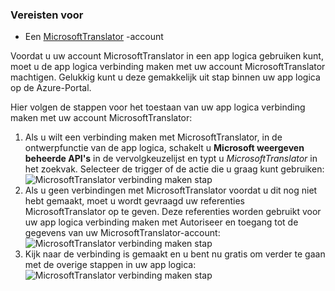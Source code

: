 ### <a name="prerequisites"></a>Vereisten voor

- Een [MicrosoftTranslator](https://www.microsoft.com/translator) -account  


Voordat u uw account MicrosoftTranslator in een app logica gebruiken kunt, moet u de app logica verbinding maken met uw account MicrosoftTranslator machtigen. Gelukkig kunt u deze gemakkelijk uit stap binnen uw app logica op de Azure-Portal.  

Hier volgen de stappen voor het toestaan van uw app logica verbinding maken met uw account MicrosoftTranslator:  
1. Als u wilt een verbinding maken met MicrosoftTranslator, in de ontwerpfunctie van de app logica, schakelt u **Microsoft weergeven beheerde API's** in de vervolgkeuzelijst en typt u *MicrosoftTranslator* in het zoekvak. Selecteer de trigger of de actie die u graag kunt gebruiken:  
![MicrosoftTranslator verbinding maken stap](./media/connectors-create-api-microsofttranslator/microsofttranslator-1.png)  
2. Als u geen verbindingen met MicrosoftTranslator voordat u dit nog niet hebt gemaakt, moet u wordt gevraagd uw referenties MicrosoftTranslator op te geven. Deze referenties worden gebruikt voor uw app logica verbinding maken met Autoriseer en toegang tot de gegevens van uw MicrosoftTranslator-account:  
![MicrosoftTranslator verbinding maken stap](./media/connectors-create-api-microsofttranslator/microsofttranslator-2.png)  
3. Kijk naar de verbinding is gemaakt en u bent nu gratis om verder te gaan met de overige stappen in uw app logica:  
 ![MicrosoftTranslator verbinding maken stap](./media/connectors-create-api-microsofttranslator/microsofttranslator-3.png)  
